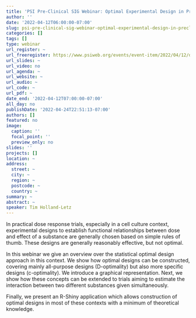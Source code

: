```yaml
---
title: 'PSI Pre-Clinical SIG Webinar: Optimal Experimental Design in Preclinical Dose-Response Studies'
author: ''
date: '2022-04-12T06:00:00-07:00'
slug: psi-pre-clinical-sig-webinar-optimal-experimental-design-in-preclinical-dose-response-studies
categories: []
tags: []
type: webinar
url_register: ~
url_freeregister: https://www.psiweb.org/events/event-item/2022/04/12/default-calendar/psi-pre-clinical-sig-webinar-optimal-experimental-design-in-preclinical-dose-response-studies
url_slides: ~
url_video: no
url_agenda: ~
url_website: ~
url_audio: ~
url_code: ~
url_pdf: ~
date_end: '2022-04-12T07:00:00-07:00'
all_day: no
publishDate: '2022-04-24T22:51:13-07:00'
authors: []
featured: no
image:
  caption: ''
  focal_point: ''
  preview_only: no
slides: ''
projects: []
location: ~
address:
  street: ~
  city: ~
  region: ~
  postcode: ~
  country: ~
summary: ~
abstract: ~
speaker: Tim Holland-Letz 
---
```

<!--more-->
In practical dose response trials, especially in a cell culture context, experimental designs to establish functional relationships between dose and effect of a substance are generally chosen based on simple rules of thumb. These designs are generally reasonably effective, but not optimal.  

In this webinar we give an overview over the statistical optimal design approach in this context. We show how optimal designs can be constructed, covering mainly all-purpose designs (D-optimality) but also more specific designs (c-optimality). We introduce a graphical representation. Next, we show how these concepts can be extended to trials aiming to estimate the interaction between two different substances given simultaneously.  

Finally, we present an R-Shiny application which allows construction of optimal designs in most of these contexts with a minimum of theoretical knowledge. 